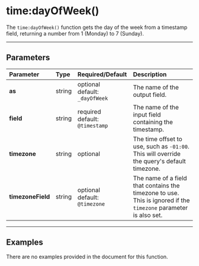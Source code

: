 # time:dayOfWeek()

The `time:dayOfWeek()` function gets the day of the week from a timestamp field, returning a number from 1 (Monday) to 7 (Sunday).

***

## Parameters

| Parameter | Type | Required/Default | Description |
| :--- | :--- | :--- | :--- |
| **as** | string | optional <br> default: `_dayOfWeek` | The name of the output field. |
| **field** | string | required <br> default: `@timestamp` | The name of the input field containing the timestamp. |
| **timezone** | string | optional | The time offset to use, such as `-01:00`. This will override the query's default timezone. |
| **timezoneField** | string | optional <br> default: `@timezone` | The name of a field that contains the timezone to use. This is ignored if the `timezone` parameter is also set. |

***

## Examples

There are no examples provided in the document for this function.